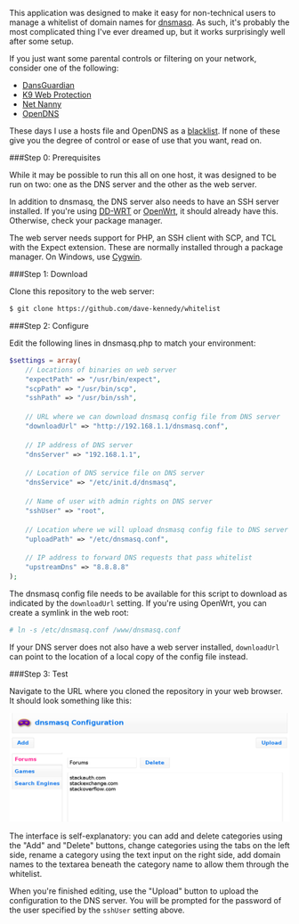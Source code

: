 This application was designed to make it easy for non-technical users to manage
a whitelist of domain names for [dnsmasq][1]. As such, it's probably the most
complicated thing I've ever dreamed up, but it works surprisingly well after
some setup.

If you just want some parental controls or filtering on your network, consider
one of the following:

* [DansGuardian][2]
* [K9 Web Protection][3]
* [Net Nanny][4]
* [OpenDNS][5]

These days I use a hosts file and OpenDNS as a [blacklist][6]. If none of these
give you the degree of control or ease of use that you want, read on.

###Step 0: Prerequisites

While it may be possible to run this all on one host, it was designed to be run
on two: one as the DNS server and the other as the web server.

In addition to dnsmasq, the DNS server also needs to have an SSH server
installed. If you're using [DD-WRT][7] or [OpenWrt][8], it should already have
this. Otherwise, check your package manager.

The web server needs support for PHP, an SSH client with SCP, and TCL with the
Expect extension. These are normally installed through a package manager. On
Windows, use [Cygwin][9].

###Step 1: Download

Clone this repository to the web server:

```sh
$ git clone https://github.com/dave-kennedy/whitelist
```

###Step 2: Configure

Edit the following lines in dnsmasq.php to match your environment:

```php
$settings = array(
    // Locations of binaries on web server
    "expectPath" => "/usr/bin/expect",
    "scpPath" => "/usr/bin/scp",
    "sshPath" => "/usr/bin/ssh",

    // URL where we can download dnsmasq config file from DNS server
    "downloadUrl" => "http://192.168.1.1/dnsmasq.conf",

    // IP address of DNS server
    "dnsServer" => "192.168.1.1",

    // Location of DNS service file on DNS server
    "dnsService" => "/etc/init.d/dnsmasq",

    // Name of user with admin rights on DNS server
    "sshUser" => "root",

    // Location where we will upload dnsmasq config file to DNS server
    "uploadPath" => "/etc/dnsmasq.conf",

    // IP address to forward DNS requests that pass whitelist
    "upstreamDns" => "8.8.8.8"
);
```

The dnsmasq config file needs to be available for this script to download as
indicated by the `downloadUrl` setting. If you're using OpenWrt, you can create
a symlink in the web root:

```sh
# ln -s /etc/dnsmasq.conf /www/dnsmasq.conf
```

If your DNS server does not also have a web server installed, `downloadUrl` can
point to the location of a local copy of the config file instead.

###Step 3: Test

Navigate to the URL where you cloned the repository in your web browser. It
should look something like this:

![Screenshot](screenshot.png)

The interface is self-explanatory: you can add and delete categories using the
"Add" and "Delete" buttons, change categories using the tabs on the left side,
rename a category using the text input on the right side, add domain names to
the textarea beneath the category name to allow them through the whitelist.

When you're finished editing, use the "Upload" button to upload the
configuration to the DNS server. You will be prompted for the password of the
user specified by the `sshUser` setting above.

[1]: http://www.thekelleys.org.uk/dnsmasq/doc.html
[2]: http://www.dansguardian.org/
[3]: http://www.k9webprotection.com/
[4]: http://www.netnanny.com/
[5]: http://www.opendns.com/
[6]: https://github.com/dave-kennedy/blacklist
[7]: http://www.dd-wrt.com/
[8]: http://www.openwrt.org/
[9]: http://www.cygwin.com/
